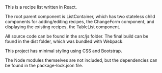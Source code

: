 This is  a recipe list written in React. 

The root parent component is ListContainer, which has two stateless child components for adding/editing recipes, the ChangeForm component, and displaying the existing recipes, the TableList component.

All source code can be found in the src/js folder. The final build can be found in the dist folder, which was bundled with Webpack.

This project has minimal styling using CSS and Bootstrap.

The Node modules themselves are not included, but the dependencies can be found in the package-lock.json file.